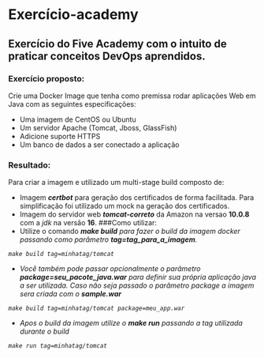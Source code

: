 # Exercício-academy
## Exercício do Five Academy com o intuito de praticar conceitos DevOps aprendidos.
 
### Exercício proposto:
Crie uma Docker Image que tenha como premissa rodar aplicações Web em Java com as seguintes especificações:
 
- Uma imagem de CentOS ou Ubuntu
- Um servidor Apache (Tomcat, Jboss, GlassFish)
- Adicione suporte HTTPS
- Um banco de dados a ser conectado a aplicação
 
 
### Resultado:
Para criar a imagem e utilizado um multi-stage build composto de:
- Imagem <strong><em>certbot</em></strong> para geração dos certificados de forma facilitada. Para simplificação foi utilizado um mock na geração dos certificados.
- Imagem do servidor web <strong><em>tomcat-correto</strong></em> da Amazon na versao <strong>10.0.8</strong> com a <em>jdk</em> na versão <strong>16</strong>.
###Como utilizar:
- Utilize o comando <strong><em>make build</strong><em> para fazer o build da imagem docker passando como parâmetro <strong><em>tag=tag_para_a_imagem</em></strong>.
 
`make build tag=minhatag/tomcat`
 
- Você também pode passar opcionalmente o parâmetro <strong><em>package=seu_pacote_java.war</em></strong> para definir sua própria aplicação java a ser utilizada. Caso não seja passado o parâmetro package a imagem sera criada com o <strong><em>sample.war</em></strong>
 
`make build tag=minhatag/tomcat package=meu_app.war`
 
- Apos o build da imagem utilize o <strong><em>make run</strong></em> passando a tag utilizada durante o build
 
`make run tag=minhatag/tomcat`
 
 

